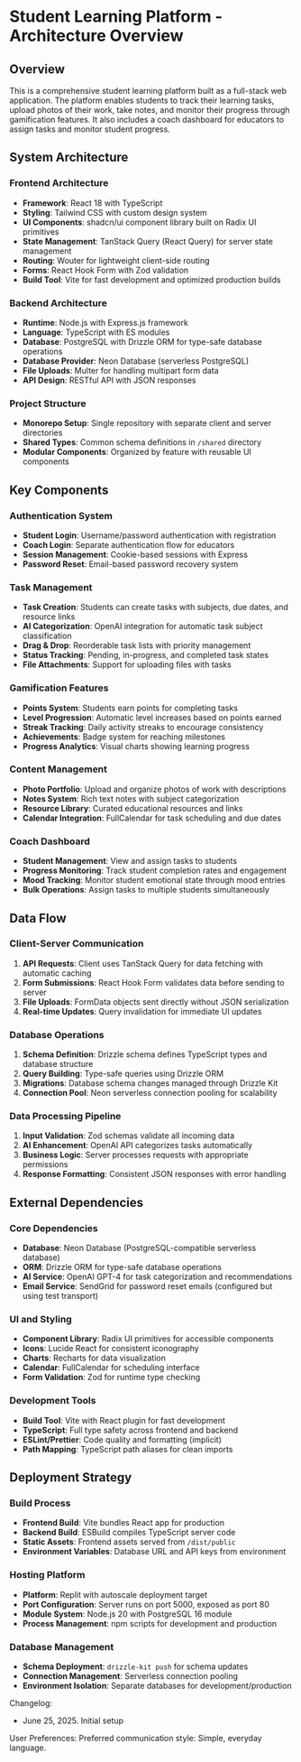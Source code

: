 # Student Learning Platform - Architecture Overview

## Overview

This is a comprehensive student learning platform built as a full-stack web application. The platform enables students to track their learning tasks, upload photos of their work, take notes, and monitor their progress through gamification features. It also includes a coach dashboard for educators to assign tasks and monitor student progress.

## System Architecture

### Frontend Architecture
- **Framework**: React 18 with TypeScript
- **Styling**: Tailwind CSS with custom design system
- **UI Components**: shadcn/ui component library built on Radix UI primitives
- **State Management**: TanStack Query (React Query) for server state management
- **Routing**: Wouter for lightweight client-side routing
- **Forms**: React Hook Form with Zod validation
- **Build Tool**: Vite for fast development and optimized production builds

### Backend Architecture
- **Runtime**: Node.js with Express.js framework
- **Language**: TypeScript with ES modules
- **Database**: PostgreSQL with Drizzle ORM for type-safe database operations
- **Database Provider**: Neon Database (serverless PostgreSQL)
- **File Uploads**: Multer for handling multipart form data
- **API Design**: RESTful API with JSON responses

### Project Structure
- **Monorepo Setup**: Single repository with separate client and server directories
- **Shared Types**: Common schema definitions in `/shared` directory
- **Modular Components**: Organized by feature with reusable UI components

## Key Components

### Authentication System
- **Student Login**: Username/password authentication with registration
- **Coach Login**: Separate authentication flow for educators
- **Session Management**: Cookie-based sessions with Express
- **Password Reset**: Email-based password recovery system

### Task Management
- **Task Creation**: Students can create tasks with subjects, due dates, and resource links
- **AI Categorization**: OpenAI integration for automatic task subject classification
- **Drag & Drop**: Reorderable task lists with priority management
- **Status Tracking**: Pending, in-progress, and completed task states
- **File Attachments**: Support for uploading files with tasks

### Gamification Features
- **Points System**: Students earn points for completing tasks
- **Level Progression**: Automatic level increases based on points earned
- **Streak Tracking**: Daily activity streaks to encourage consistency
- **Achievements**: Badge system for reaching milestones
- **Progress Analytics**: Visual charts showing learning progress

### Content Management
- **Photo Portfolio**: Upload and organize photos of work with descriptions
- **Notes System**: Rich text notes with subject categorization
- **Resource Library**: Curated educational resources and links
- **Calendar Integration**: FullCalendar for task scheduling and due dates

### Coach Dashboard
- **Student Management**: View and assign tasks to students
- **Progress Monitoring**: Track student completion rates and engagement
- **Mood Tracking**: Monitor student emotional state through mood entries
- **Bulk Operations**: Assign tasks to multiple students simultaneously

## Data Flow

### Client-Server Communication
1. **API Requests**: Client uses TanStack Query for data fetching with automatic caching
2. **Form Submissions**: React Hook Form validates data before sending to server
3. **File Uploads**: FormData objects sent directly without JSON serialization
4. **Real-time Updates**: Query invalidation for immediate UI updates

### Database Operations
1. **Schema Definition**: Drizzle schema defines TypeScript types and database structure
2. **Query Building**: Type-safe queries using Drizzle ORM
3. **Migrations**: Database schema changes managed through Drizzle Kit
4. **Connection Pool**: Neon serverless connection pooling for scalability

### Data Processing Pipeline
1. **Input Validation**: Zod schemas validate all incoming data
2. **AI Enhancement**: OpenAI API categorizes tasks automatically
3. **Business Logic**: Server processes requests with appropriate permissions
4. **Response Formatting**: Consistent JSON responses with error handling

## External Dependencies

### Core Dependencies
- **Database**: Neon Database (PostgreSQL-compatible serverless database)
- **ORM**: Drizzle ORM for type-safe database operations
- **AI Service**: OpenAI GPT-4 for task categorization and recommendations
- **Email Service**: SendGrid for password reset emails (configured but using test transport)

### UI and Styling
- **Component Library**: Radix UI primitives for accessible components
- **Icons**: Lucide React for consistent iconography
- **Charts**: Recharts for data visualization
- **Calendar**: FullCalendar for scheduling interface
- **Form Validation**: Zod for runtime type checking

### Development Tools
- **Build Tool**: Vite with React plugin for fast development
- **TypeScript**: Full type safety across frontend and backend
- **ESLint/Prettier**: Code quality and formatting (implicit)
- **Path Mapping**: TypeScript path aliases for clean imports

## Deployment Strategy

### Build Process
- **Frontend Build**: Vite bundles React app for production
- **Backend Build**: ESBuild compiles TypeScript server code
- **Static Assets**: Frontend assets served from `/dist/public`
- **Environment Variables**: Database URL and API keys from environment

### Hosting Platform
- **Platform**: Replit with autoscale deployment target
- **Port Configuration**: Server runs on port 5000, exposed as port 80
- **Module System**: Node.js 20 with PostgreSQL 16 module
- **Process Management**: npm scripts for development and production

### Database Management
- **Schema Deployment**: `drizzle-kit push` for schema updates
- **Connection Management**: Serverless connection pooling
- **Environment Isolation**: Separate databases for development/production

Changelog:
- June 25, 2025. Initial setup

User Preferences:
Preferred communication style: Simple, everyday language.